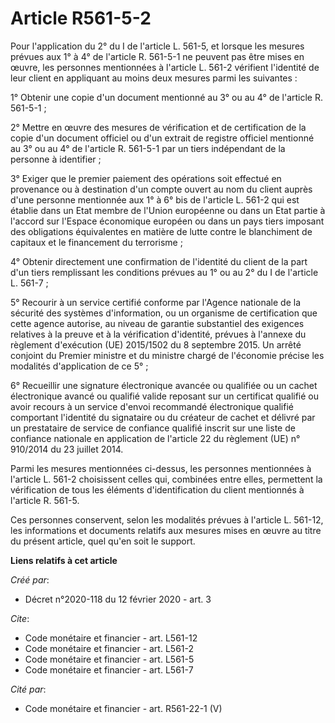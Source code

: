 # Article R561-5-2

Pour l'application du 2° du I de l'article L. 561-5, et lorsque les mesures prévues aux 1° à 4° de l'article R. 561-5-1 ne
peuvent pas être mises en œuvre, les personnes mentionnées à l'article L. 561-2 vérifient l'identité de leur client en
appliquant au moins deux mesures parmi les suivantes : 

1° Obtenir une copie d'un document mentionné au 3° ou au 4° de l'article R. 561-5-1 ; 

2° Mettre en œuvre des mesures de vérification et de certification de la copie d'un document officiel ou d'un extrait de
registre officiel mentionné au 3° ou au 4° de l'article R. 561-5-1 par un tiers indépendant de la personne à identifier ; 

3° Exiger que le premier paiement des opérations soit effectué en provenance ou à destination d'un compte ouvert au nom du
client auprès d'une personne mentionnée aux 1° à 6° bis de l'article L. 561-2 qui est établie dans un Etat membre de l'Union
européenne ou dans un Etat partie à l'accord sur l'Espace économique européen ou dans un pays tiers imposant des obligations
équivalentes en matière de lutte contre le blanchiment de capitaux et le financement du terrorisme ; 

4° Obtenir directement une confirmation de l'identité du client de la part d'un tiers remplissant les conditions prévues au
1° ou au 2° du I de l'article L. 561-7 ; 

5° Recourir à un service certifié conforme par l'Agence nationale de la sécurité des systèmes d'information, ou un organisme
de certification que cette agence autorise, au niveau de garantie substantiel des exigences relatives à la preuve et à la
vérification d'identité, prévues à l'annexe du règlement d'exécution (UE) 2015/1502 du 8 septembre 2015. Un arrêté conjoint
du Premier ministre et du ministre chargé de l'économie précise les modalités d'application de ce 5° ; 

6° Recueillir une signature électronique avancée ou qualifiée ou un cachet électronique avancé ou qualifié valide reposant
sur un certificat qualifié ou avoir recours à un service d'envoi recommandé électronique qualifié comportant l'identité du
signataire ou du créateur de cachet et délivré par un prestataire de service de confiance qualifié inscrit sur une liste de
confiance nationale en application de l'article 22 du règlement (UE) n° 910/2014 du 23 juillet 2014. 

Parmi les mesures mentionnées ci-dessus, les personnes mentionnées à l'article L. 561-2 choisissent celles qui, combinées
entre elles, permettent la vérification de tous les éléments d'identification du client mentionnés à l'article R. 561-5. 

Ces personnes conservent, selon les modalités prévues à l'article L. 561-12, les informations et documents relatifs aux
mesures mises en œuvre au titre du présent article, quel qu'en soit le support.

**Liens relatifs à cet article**

_Créé par_:

  - Décret n°2020-118 du 12 février 2020 - art. 3

_Cite_:

  - Code monétaire et financier - art. L561-12
  - Code monétaire et financier - art. L561-2
  - Code monétaire et financier - art. L561-5
  - Code monétaire et financier - art. L561-7

_Cité par_:

  - Code monétaire et financier - art. R561-22-1 (V)
